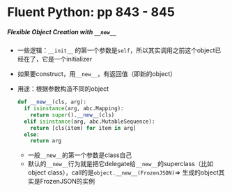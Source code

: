 # Fluent Python: pp 843 - 845

##### Flexible Object Creation with `__new__`

- 一些逻辑：`__init__` 的第一个参数是`self`，所以其实调用之前这个object已经在了，它是一个initializer

- 如果要construct，用`__new__`，有返回值（即新的object）

- 用途：根据参数构造不同的object

    ```python
    def __new__(cls, arg):
      if isinstance(arg, abc.Mapping):
        return super().__new__(cls)
      elif isinstance(arg, abc.MutableSequence):
        return [cls(item) for item in arg]
      else:
        return arg
    ```

    - 一般`__new__`的第一个参数是class自己
    - 默认的`__new__`行为就是把它delegate给`__new__`的superclass（比如object class），call的是`object.__new__(FrozenJSON)`=> 生成的object其实是FrozenJSON的实例

